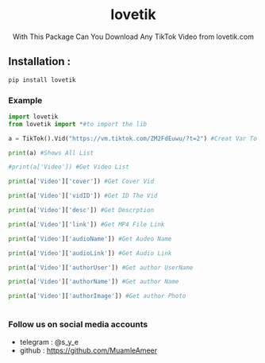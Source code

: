 <h1 align="center">lovetik</h1>
<p align="center">With This Package Can You Download Any TikTok Video from lovetik.com</p>

## Installation :
```bash
pip install lovetik
```
### Example
```python
import lovetik
from lovetik import *#to import the lib

a = TikTok().Vid("https://vm.tiktok.com/ZM2FdEuwu/?t=2") #Creat Var To send data-Link To Vid Function

print(a) #Shows All List

#print(a['Video']) #Get Video List

print(a['Video']['cover']) #Get Cover Vid

print(a['Video']['vidID']) #Get ID The Vid

print(a['Video']['desc']) #Get Descrption

print(a['Video']['link']) #Get MP4 File Link

print(a['Video']['audioName']) #Get Audeo Name

print(a['Video']['audioLink']) #Get Audio Link

print(a['Video']['authorUser']) #Get author UserName

print(a['Video']['authorName']) #Get author Name

print(a['Video']['authorImage']) #Get author Photo

```
#
### Follow us on social media accounts

* telegram : @s_y_e
* github : https://github.com/MuamleAmeer
